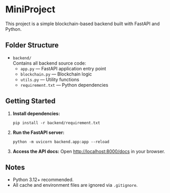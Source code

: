 # MiniProject

This project is a simple blockchain-based backend built with FastAPI and Python.

## Folder Structure

- `backend/`  
  Contains all backend source code:
  - `app.py` — FastAPI application entry point
  - `blockchain.py` — Blockchain logic
  - `utils.py` — Utility functions
  - `requirement.txt` — Python dependencies

## Getting Started

1. **Install dependencies:**
   ```
   pip install -r backend/requirement.txt
   ```

2. **Run the FastAPI server:**
   ```
   python -m uvicorn backend.app:app --reload
   ```

3. **Access the API docs:**
   Open [http://localhost:8000/docs](http://localhost:8000/docs) in your browser.

## Notes

- Python 3.12+ recommended.
- All cache and environment files are ignored via `.gitignore`.

##